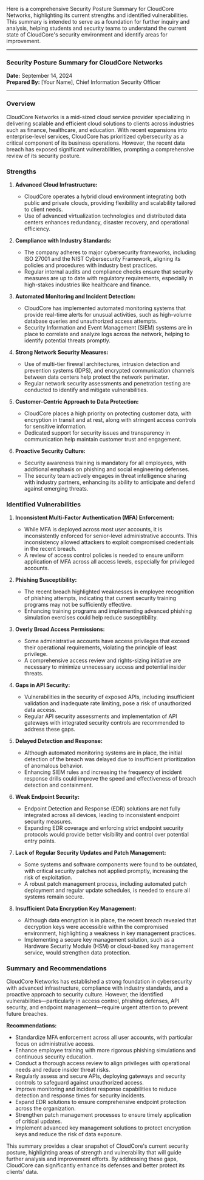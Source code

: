 Here is a comprehensive Security Posture Summary for CloudCore Networks, highlighting its current strengths and identified vulnerabilities. This summary is intended to serve as a foundation for further inquiry and analysis, helping students and security teams to understand the current state of CloudCore's security environment and identify areas for improvement.

---

### **Security Posture Summary for CloudCore Networks**

**Date:** September 14, 2024  
**Prepared By:** [Your Name], Chief Information Security Officer

---

### **Overview**

CloudCore Networks is a mid-sized cloud service provider specializing in delivering scalable and efficient cloud solutions to clients across industries such as finance, healthcare, and education. With recent expansions into enterprise-level services, CloudCore has prioritized cybersecurity as a critical component of its business operations. However, the recent data breach has exposed significant vulnerabilities, prompting a comprehensive review of its security posture.

### **Strengths**

1. **Advanced Cloud Infrastructure:**
   - CloudCore operates a hybrid cloud environment integrating both public and private clouds, providing flexibility and scalability tailored to client needs.
   - Use of advanced virtualization technologies and distributed data centers enhances redundancy, disaster recovery, and operational efficiency.

2. **Compliance with Industry Standards:**
   - The company adheres to major cybersecurity frameworks, including ISO 27001 and the NIST Cybersecurity Framework, aligning its policies and procedures with industry best practices.
   - Regular internal audits and compliance checks ensure that security measures are up to date with regulatory requirements, especially in high-stakes industries like healthcare and finance.

3. **Automated Monitoring and Incident Detection:**
   - CloudCore has implemented automated monitoring systems that provide real-time alerts for unusual activities, such as high-volume database queries and unauthorized access attempts.
   - Security Information and Event Management (SIEM) systems are in place to correlate and analyze logs across the network, helping to identify potential threats promptly.

4. **Strong Network Security Measures:**
   - Use of multi-tier firewall architectures, intrusion detection and prevention systems (IDPS), and encrypted communication channels between data centers help protect the network perimeter.
   - Regular network security assessments and penetration testing are conducted to identify and mitigate vulnerabilities.

5. **Customer-Centric Approach to Data Protection:**
   - CloudCore places a high priority on protecting customer data, with encryption in transit and at rest, along with stringent access controls for sensitive information.
   - Dedicated support for security issues and transparency in communication help maintain customer trust and engagement.

6. **Proactive Security Culture:**
   - Security awareness training is mandatory for all employees, with additional emphasis on phishing and social engineering defenses.
   - The security team actively engages in threat intelligence sharing with industry partners, enhancing its ability to anticipate and defend against emerging threats.

### **Identified Vulnerabilities**

1. **Inconsistent Multi-Factor Authentication (MFA) Enforcement:**
   - While MFA is deployed across most user accounts, it is inconsistently enforced for senior-level administrative accounts. This inconsistency allowed attackers to exploit compromised credentials in the recent breach.
   - A review of access control policies is needed to ensure uniform application of MFA across all access levels, especially for privileged accounts.

2. **Phishing Susceptibility:**
   - The recent breach highlighted weaknesses in employee recognition of phishing attempts, indicating that current security training programs may not be sufficiently effective.
   - Enhancing training programs and implementing advanced phishing simulation exercises could help reduce susceptibility.

3. **Overly Broad Access Permissions:**
   - Some administrative accounts have access privileges that exceed their operational requirements, violating the principle of least privilege.
   - A comprehensive access review and rights-sizing initiative are necessary to minimize unnecessary access and potential insider threats.

4. **Gaps in API Security:**
   - Vulnerabilities in the security of exposed APIs, including insufficient validation and inadequate rate limiting, pose a risk of unauthorized data access.
   - Regular API security assessments and implementation of API gateways with integrated security controls are recommended to address these gaps.

5. **Delayed Detection and Response:**
   - Although automated monitoring systems are in place, the initial detection of the breach was delayed due to insufficient prioritization of anomalous behavior.
   - Enhancing SIEM rules and increasing the frequency of incident response drills could improve the speed and effectiveness of breach detection and containment.

6. **Weak Endpoint Security:**
   - Endpoint Detection and Response (EDR) solutions are not fully integrated across all devices, leading to inconsistent endpoint security measures.
   - Expanding EDR coverage and enforcing strict endpoint security protocols would provide better visibility and control over potential entry points.

7. **Lack of Regular Security Updates and Patch Management:**
   - Some systems and software components were found to be outdated, with critical security patches not applied promptly, increasing the risk of exploitation.
   - A robust patch management process, including automated patch deployment and regular update schedules, is needed to ensure all systems remain secure.

8. **Insufficient Data Encryption Key Management:**
   - Although data encryption is in place, the recent breach revealed that decryption keys were accessible within the compromised environment, highlighting a weakness in key management practices.
   - Implementing a secure key management solution, such as a Hardware Security Module (HSM) or cloud-based key management service, would strengthen data protection.

### **Summary and Recommendations**

CloudCore Networks has established a strong foundation in cybersecurity with advanced infrastructure, compliance with industry standards, and a proactive approach to security culture. However, the identified vulnerabilities—particularly in access control, phishing defenses, API security, and endpoint management—require urgent attention to prevent future breaches.

**Recommendations:**
- Standardize MFA enforcement across all user accounts, with particular focus on administrative access.
- Enhance employee training with more rigorous phishing simulations and continuous security education.
- Conduct a thorough access review to align privileges with operational needs and reduce insider threat risks.
- Regularly assess and secure APIs, deploying gateways and security controls to safeguard against unauthorized access.
- Improve monitoring and incident response capabilities to reduce detection and response times for security incidents.
- Expand EDR solutions to ensure comprehensive endpoint protection across the organization.
- Strengthen patch management processes to ensure timely application of critical updates.
- Implement advanced key management solutions to protect encryption keys and reduce the risk of data exposure.

This summary provides a clear snapshot of CloudCore's current security posture, highlighting areas of strength and vulnerability that will guide further analysis and improvement efforts. By addressing these gaps, CloudCore can significantly enhance its defenses and better protect its clients' data.